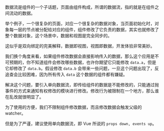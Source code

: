 数据流是组件的一个子话题，页面由组件构成，所谓的数据流，指的就是在组件之间流动的数据。

举个例子，一个很复杂的页面，对应一个很复杂的数据对象，当页面初始化时，对象每一层的节点被分配给对应的组件，组件修改了它负责的数据，其实也就修改了整个数据对象，这个场景中，数据和视图是完全同步的。

这似乎是双向绑定的完美解释，数据即视图，视图即数据，开发体验非常美妙。

我们换个角度来看，如果组件修改数据会直接影响传入的数据，那么这个应用是不可预期的，你不知道组件会修改哪些数据，也许你期望它只能修改 `data.a`，但是它却修改了 `data.b`。假设修改 `data.b` 会带来一些问题，一旦这个问题出现了，反追查会比较困难，因为所有传入 `data` 这个数据的组件都有嫌疑。

解决这个问题，要引入单向数据流，即传给组件的数据是不能修改的，只能通过抛事件的方式来通知有权修改的模块进行修改。修改行为被限制在一个地方，那么谁在乱改就很明显了。

为了使用的方便，我们不限制组件修改数据，而且修改数据会触发父级的 watcher。

但是为了严谨，建议使用单向数据流，即 Vue 所说的 `props down, events up`。